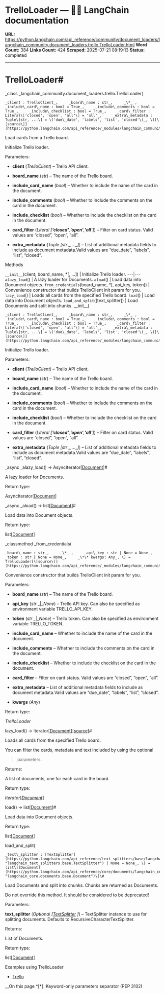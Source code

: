 # TrelloLoader — 🦜🔗 LangChain  documentation

**URL:** https://python.langchain.com/api_reference/community/document_loaders/langchain_community.document_loaders.trello.TrelloLoader.html
**Word Count:** 384
**Links Count:** 424
**Scraped:** 2025-07-21 08:19:13
**Status:** completed

---

# TrelloLoader\#

_class _langchain\_community.document\_loaders.trello.TrelloLoader\(

    _client : TrelloClient_,     _board\_name : str_,     _\*_ ,     _include\_card\_name : bool = True_,     _include\_comments : bool = True_,     _include\_checklist : bool = True_,     _card\_filter : Literal\['closed', 'open', 'all'\] = 'all'_,     _extra\_metadata : Tuple\[str, ...\] = \('due\_date', 'labels', 'list', 'closed'\)_, \)[\[source\]](https://python.langchain.com/api_reference/_modules/langchain_community/document_loaders/trello.html#TrelloLoader)\#     

Load cards from a Trello board.

Initialize Trello loader.

Parameters:     

  * **client** \(_TrelloClient_\) – Trello API client.

  * **board\_name** \(_str_\) – The name of the Trello board.

  * **include\_card\_name** \(_bool_\) – Whether to include the name of the card in the document.

  * **include\_comments** \(_bool_\) – Whether to include the comments on the card in the document.

  * **include\_checklist** \(_bool_\) – Whether to include the checklist on the card in the document.

  * **card\_filter** \(_Literal_ _\[__'closed'__,__'open'__,__'all'__\]_\) – Filter on card status. Valid values are “closed”, “open”, “all”.

  * **extra\_metadata** \(_Tuple_ _\[__str_ _,__...__\]_\) – List of additional metadata fields to include as document metadata.Valid values are “due\_date”, “labels”, “list”, “closed”.

Methods

`__init__`\(client, board\_name, \*\[, ...\]\) | Initialize Trello loader.   ---|---   `alazy_load`\(\) | A lazy loader for Documents.   `aload`\(\) | Load data into Document objects.   `from_credentials`\(board\_name, \*\[, api\_key, token\]\) | Convenience constructor that builds TrelloClient init param for you.   `lazy_load`\(\) | Loads all cards from the specified Trello board.   `load`\(\) | Load data into Document objects.   `load_and_split`\(\[text\_splitter\]\) | Load Documents and split into chunks.      \_\_init\_\_\(

    _client : TrelloClient_,     _board\_name : str_,     _\*_ ,     _include\_card\_name : bool = True_,     _include\_comments : bool = True_,     _include\_checklist : bool = True_,     _card\_filter : Literal\['closed', 'open', 'all'\] = 'all'_,     _extra\_metadata : Tuple\[str, ...\] = \('due\_date', 'labels', 'list', 'closed'\)_, \)[\[source\]](https://python.langchain.com/api_reference/_modules/langchain_community/document_loaders/trello.html#TrelloLoader.__init__)\#     

Initialize Trello loader.

Parameters:     

  * **client** \(_TrelloClient_\) – Trello API client.

  * **board\_name** \(_str_\) – The name of the Trello board.

  * **include\_card\_name** \(_bool_\) – Whether to include the name of the card in the document.

  * **include\_comments** \(_bool_\) – Whether to include the comments on the card in the document.

  * **include\_checklist** \(_bool_\) – Whether to include the checklist on the card in the document.

  * **card\_filter** \(_Literal_ _\[__'closed'__,__'open'__,__'all'__\]_\) – Filter on card status. Valid values are “closed”, “open”, “all”.

  * **extra\_metadata** \(_Tuple_ _\[__str_ _,__...__\]_\) – List of additional metadata fields to include as document metadata.Valid values are “due\_date”, “labels”, “list”, “closed”.

_async _alazy\_load\(\) → AsyncIterator\[[Document](https://python.langchain.com/api_reference/core/documents/langchain_core.documents.base.Document.html#langchain_core.documents.base.Document "langchain_core.documents.base.Document")\]\#     

A lazy loader for Documents.

Return type:     

AsyncIterator\[[Document](https://python.langchain.com/api_reference/core/documents/langchain_core.documents.base.Document.html#langchain_core.documents.base.Document "langchain_core.documents.base.Document")\]

_async _aload\(\) → list\[[Document](https://python.langchain.com/api_reference/core/documents/langchain_core.documents.base.Document.html#langchain_core.documents.base.Document "langchain_core.documents.base.Document")\]\#     

Load data into Document objects.

Return type:     

list\[[Document](https://python.langchain.com/api_reference/core/documents/langchain_core.documents.base.Document.html#langchain_core.documents.base.Document "langchain_core.documents.base.Document")\]

_classmethod _from\_credentials\(

    _board\_name : str_,     _\*_ ,     _api\_key : str | None = None_,     _token : str | None = None_,     _\*\* kwargs: Any_, \) → TrelloLoader[\[source\]](https://python.langchain.com/api_reference/_modules/langchain_community/document_loaders/trello.html#TrelloLoader.from_credentials)\#     

Convenience constructor that builds TrelloClient init param for you.

Parameters:     

  * **board\_name** \(_str_\) – The name of the Trello board.

  * **api\_key** \(_str_ _|__None_\) – Trello API key. Can also be specified as environment variable TRELLO\_API\_KEY.

  * **token** \(_str_ _|__None_\) – Trello token. Can also be specified as environment variable TRELLO\_TOKEN.

  * **include\_card\_name** – Whether to include the name of the card in the document.

  * **include\_comments** – Whether to include the comments on the card in the document.

  * **include\_checklist** – Whether to include the checklist on the card in the document.

  * **card\_filter** – Filter on card status. Valid values are “closed”, “open”, “all”.

  * **extra\_metadata** – List of additional metadata fields to include as document metadata.Valid values are “due\_date”, “labels”, “list”, “closed”.

  * **kwargs** \(_Any_\)

Return type:     

_TrelloLoader_

lazy\_load\(\) → Iterator\[[Document](https://python.langchain.com/api_reference/core/documents/langchain_core.documents.base.Document.html#langchain_core.documents.base.Document "langchain_core.documents.base.Document")\][\[source\]](https://python.langchain.com/api_reference/_modules/langchain_community/document_loaders/trello.html#TrelloLoader.lazy_load)\#     

Loads all cards from the specified Trello board.

You can filter the cards, metadata and text included by using the optional     

> parameters.

Returns:     

A list of documents, one for each card in the board.

Return type:     

_Iterator_\[[_Document_](https://python.langchain.com/api_reference/core/documents/langchain_core.documents.base.Document.html#langchain_core.documents.base.Document "langchain_core.documents.base.Document")\]

load\(\) → list\[[Document](https://python.langchain.com/api_reference/core/documents/langchain_core.documents.base.Document.html#langchain_core.documents.base.Document "langchain_core.documents.base.Document")\]\#     

Load data into Document objects.

Return type:     

list\[[Document](https://python.langchain.com/api_reference/core/documents/langchain_core.documents.base.Document.html#langchain_core.documents.base.Document "langchain_core.documents.base.Document")\]

load\_and\_split\(

    _text\_splitter : [TextSplitter](https://python.langchain.com/api_reference/text_splitters/base/langchain_text_splitters.base.TextSplitter.html#langchain_text_splitters.base.TextSplitter "langchain_text_splitters.base.TextSplitter") | None = None_, \) → list\[[Document](https://python.langchain.com/api_reference/core/documents/langchain_core.documents.base.Document.html#langchain_core.documents.base.Document "langchain_core.documents.base.Document")\]\#     

Load Documents and split into chunks. Chunks are returned as Documents.

Do not override this method. It should be considered to be deprecated\!

Parameters:     

**text\_splitter** \(_Optional_ _\[_[_TextSplitter_](https://python.langchain.com/api_reference/text_splitters/base/langchain_text_splitters.base.TextSplitter.html#langchain_text_splitters.base.TextSplitter "langchain_text_splitters.base.TextSplitter") _\]_\) – TextSplitter instance to use for splitting documents. Defaults to RecursiveCharacterTextSplitter.

Returns:     

List of Documents.

Return type:     

list\[[Document](https://python.langchain.com/api_reference/core/documents/langchain_core.documents.base.Document.html#langchain_core.documents.base.Document "langchain_core.documents.base.Document")\]

Examples using TrelloLoader

  * [Trello](https://python.langchain.com/docs/integrations/document_loaders/trello/)

__On this page   *[\*]: Keyword-only parameters separator (PEP 3102)